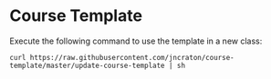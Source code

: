 Course Template
=================

Execute the following command to use the template in a new class:

```
curl https://raw.githubusercontent.com/jncraton/course-template/master/update-course-template | sh
```
